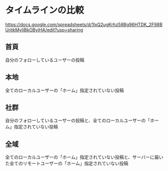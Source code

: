 # タイムラインの比較

https://docs.google.com/spreadsheets/d/1lxQ2ugKrhz58Bg96HTDK_2F98BUritkMyIiBkOByjHA/edit?usp=sharing

## 首頁
自分のフォローしているユーザーの投稿

## 本地
全てのローカルユーザーの「ホーム」指定されていない投稿

## 社群
自分のフォローしているユーザーの投稿と、全てのローカルユーザーの「ホーム」指定されていない投稿

## 全域
全てのローカルユーザーの「ホーム」指定されていない投稿と、サーバーに届いた全てのリモートユーザーの「ホーム」指定されていない投稿
